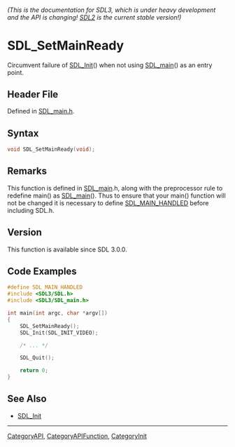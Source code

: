 ###### (This is the documentation for SDL3, which is under heavy development and the API is changing! [SDL2](https://wiki.libsdl.org/SDL2/) is the current stable version!)
# SDL_SetMainReady

Circumvent failure of [SDL_Init](SDL_Init)() when not using [SDL_main](SDL_main)() as an entry point.

## Header File

Defined in [SDL_main.h](https://github.com/libsdl-org/SDL/blob/main/include/SDL3/SDL_main.h).

## Syntax

```c
void SDL_SetMainReady(void);

```

## Remarks

This function is defined in [SDL_main](SDL_main).h, along with the
preprocessor rule to redefine main() as [SDL_main](SDL_main)(). Thus to
ensure that your main() function will not be changed it is necessary to
define [SDL_MAIN_HANDLED](SDL_MAIN_HANDLED) before including SDL.h.

## Version

This function is available since SDL 3.0.0.

## Code Examples

```c
#define SDL_MAIN_HANDLED
#include <SDL3/SDL.h>
#include <SDL3/SDL_main.h>

int main(int argc, char *argv[])
{
    SDL_SetMainReady();
    SDL_Init(SDL_INIT_VIDEO);

    /* ... */

    SDL_Quit();

    return 0;
}
```

## See Also

* [SDL_Init](SDL_Init)

----
[CategoryAPI](CategoryAPI), [CategoryAPIFunction](CategoryAPIFunction), [CategoryInit](CategoryInit)


